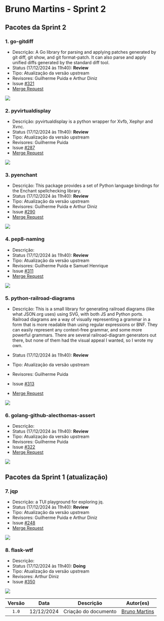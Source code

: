 # Bruno Martins - Sprint 2

## Pacotes da Sprint 2
### 1. go-gitdiff
- Descrição: A Go library for parsing and applying patches generated by git diff, git show, and git format-patch. It can also parse and apply unified diffs generated by the standard diff tool.
- Status (17/12/2024 às 11h40): **Review**
- Tipo: Atualização da versão upstream
- Revisores: Guilherme Puida e Arthur Diniz
- Issue [#321](https://salsa.debian.org/debian-brasil-team/docs/-/issues/321)
- [Merge Request](https://salsa.debian.org/go-team/packages/golang-github-gitleaks-go-gitdiff/-/merge_requests/3)

![](assets/bruno_package1.png)

### 2. pyvirtualdisplay
- Descrição: pyvirtualdisplay is a python wrapper for Xvfb, Xephyr and Xvnc.
- Status (17/12/2024 às 11h40): **Review**
- Tipo: Atualização da versão upstream
- Revisores: Guilherme Puida
- Issue [#287](https://salsa.debian.org/debian-brasil-team/docs/-/issues/287)
- [Merge Request](https://salsa.debian.org/python-team/packages/pyvirtualdisplay/-/merge_requests/3)

![](assets/bruno_package2.png)

### 3. pyenchant
- Descrição: This package provides a set of Python language bindings for the Enchant spellchecking library.
- Status (17/12/2024 às 11h40): **Review**
- Tipo: Atualização da versão upstream
- Revisores: Guilherme Puida e Arthur Diniz
- Issue [#290](https://salsa.debian.org/debian-brasil-team/docs/-/issues/290)
- [Merge Request](https://salsa.debian.org/python-team/packages/pyenchant/-/merge_requests/3)

![](assets/bruno_package3.png)

### 4. pep8-naming
- Descrição:  
- Status (17/12/2024 às 11h40): **Review**
- Tipo: Atualização da versão upstream
- Revisores: Guilherme Puida e Samuel Henrique
- Issue [#311](https://salsa.debian.org/debian-brasil-team/docs/-/issues/311)
- [Merge Request](https://salsa.debian.org/python-team/packages/pep8-naming/-/merge_requests/3)

![](assets/bruno_package4.png)

### 5. python-railroad-diagrams
- Descrição: This is a small library for generating railroad diagrams (like what JSON.org uses) using SVG, with both JS and Python ports. Railroad diagrams are a way of visually representing a grammar in a form that is more readable than using regular expressions or BNF. They can easily represent any context-free grammar, and some more powerful grammars. There are several railroad-diagram generators out there, but none of them had the visual appeal I wanted, so I wrote my own.

- Status (17/12/2024 às 11h40): **Review**
- Tipo: Atualização da versão upstream
- Revisores: Guilherme Puida
- Issue [#313]()
- [Merge Request](https://salsa.debian.org/python-team/packages/python-railroad-diagrams/-/merge_requests/3)

![](assets/bruno_package5.png)

### 6. golang-github-alecthomas-assert
- Descrição:  
- Status (17/12/2024 às 11h40): **Review**
- Tipo: Atualização da versão upstream
- Revisores: Guilherme Puida
- Issue [#322](https://salsa.debian.org/debian-brasil-team/docs/-/issues/322)
- [Merge Request](https://salsa.debian.org/go-team/packages/golang-github-alecthomas-assert/-/merge_requests/3)

![](assets/bruno_package6.png)

## Pacotes da Sprint 1 (atualização)

### 7. jqp

- Descrição: a TUI playground for exploring jq.
- Status (17/12/2024 às 11h40): **Review**
- Tipo: Atualização da versão upstream
- Revisores: Guilherme Puida e Arthur Diniz
- Issue [#248](https://salsa.debian.org/debian-brasil-team/docs/-/issues/248)
- [Merge Request](https://salsa.debian.org/go-team/packages/jqp/-/merge_requests/4)

![](assets/bruno_package7.png)

### 8. flask-wtf
- Descrição:  
- Status (17/12/2024 às 11h40): **Doing**
- Tipo: Atualização da versão upstream
- Revisores: Arthur Diniz
- Issue [#350](https://salsa.debian.org/debian-brasil-team/docs/-/issues/350)

![](assets/bruno_package8.png)

| Versão |    Data    |      Descrição       |                   Autor(es)                   |
| :----: | :--------: | :------------------: | :-------------------------------------------: |
| `1.0`  | 12/12/2024 | Criação do documento | [Bruno Martins](https://github.com/gitbmvb) |